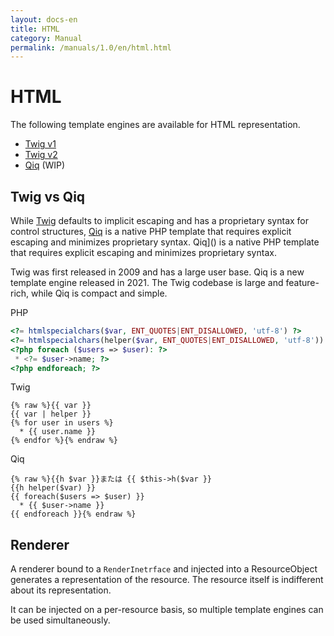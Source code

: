 ```yaml
---
layout: docs-en
title: HTML
category: Manual
permalink: /manuals/1.0/en/html.html
---
```


# HTML

The following template engines are available for HTML representation.

* [Twig v1](html-twig-v1.html)
* [Twig v2](html-twig-v2.html)
* [Qiq](html-qiq.html) (WIP) 

## Twig vs Qiq

While [Twig](https://twig.symfony.com) defaults to implicit escaping and has a proprietary syntax for control structures, [Qiq](https://qiqphp-ja.github.io) is a native PHP template that requires explicit escaping and minimizes proprietary syntax. Qiq]() is a native PHP template that requires explicit escaping and minimizes proprietary syntax.

Twig was first released in 2009 and has a large user base. Qiq is a new template engine released in 2021. The Twig codebase is large and feature-rich, while Qiq is compact and simple.

PHP
```php
<?= htmlspecialchars($var, ENT_QUOTES|ENT_DISALLOWED, 'utf-8') ?>
<?= htmlspecialchars(helper($var, ENT_QUOTES|ENT_DISALLOWED, 'utf-8')) ?>
<?php foreach ($users => $user): ?>
 * <?= $user->name; ?>
<?php endforeach; ?>
```

Twig

```
{% raw %}{{ var }}
{{ var | helper }}
{% for user in users %}
  * {{ user.name }}
{% endfor %}{% endraw %}
```


Qiq

```
{% raw %}{{h $var }}または {{ $this->h($var }}
{{h helper($var) }}
{{ foreach($users => $user) }}
  * {{ $user->name }}
{{ endforeach }}{% endraw %}
```

## Renderer

A renderer bound to a `RenderInetrface` and injected into a ResourceObject generates a representation of the resource. The resource itself is indifferent about its representation.

It can be injected on a per-resource basis, so multiple template engines can be used simultaneously.